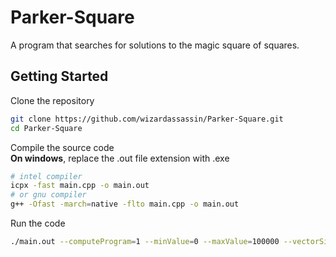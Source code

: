 # Parker-Square

A program that searches for solutions to the magic square of squares.

## Getting Started

Clone the repository

```bash
git clone https://github.com/wizardassassin/Parker-Square.git
cd Parker-Square
```

Compile the source code  
**On windows**, replace the .out file extension with .exe

```bash
# intel compiler
icpx -fast main.cpp -o main.out
# or gnu compiler
g++ -Ofast -march=native -flto main.cpp -o main.out
```

Run the code

```bash
./main.out --computeProgram=1 --minValue=0 --maxValue=100000 --vectorSize=10000 --threadCount=8
```
